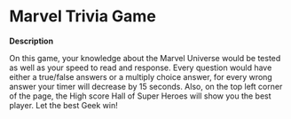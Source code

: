 # Marvel Trivia Game

**Description**

On this game, your knowledge about the Marvel Universe would be tested as well as your speed to read and response.
Every question would have either a true/false answers or a multiply choice answer, for every wrong answer your timer will decrease by 15 seconds.
Also, on the top left corner of the page,  the High score Hall of Super Heroes will show you the best player. Let the best Geek win!

